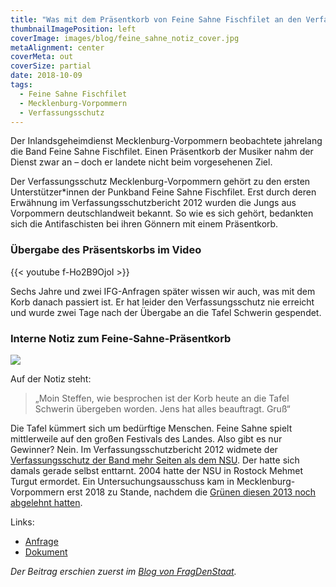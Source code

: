 ```yaml
---
title: "Was mit dem Präsentkorb von Feine Sahne Fischfilet an den Verfassungsschutz geschah"
thumbnailImagePosition: left
coverImage: images/blog/feine_sahne_notiz_cover.jpg
metaAlignment: center
coverMeta: out
coverSize: partial
date: 2018-10-09
tags:
  - Feine Sahne Fischfilet
  - Mecklenburg-Vorpommern
  - Verfassungsschutz
---
```


Der Inlandsgeheimdienst Mecklenburg-Vorpommern beobachtete jahrelang die Band Feine Sahne Fischfilet. Einen Präsentkorb der Musiker nahm der Dienst zwar an – doch er landete nicht beim vorgesehenen Ziel.

<!--more-->

Der Verfassungsschutz Mecklenburg-Vorpommern gehört zu den ersten Unterstützer\*innen der Punkband Feine Sahne Fischfilet. Erst durch deren Erwähnung im Verfassungsschutzbericht 2012 wurden die Jungs aus Vorpommern deutschlandweit bekannt. So wie es sich gehört, bedankten sich die Antifaschisten bei ihren Gönnern mit einem Präsentkorb.

### Übergabe des Präsentskorbs im Video

{{< youtube f-Ho2B9OjoI >}}

Sechs Jahre und zwei IFG-Anfragen später wissen wir auch, was mit dem Korb danach passiert ist. Er hat leider den Verfassungsschutz nie erreicht und wurde zwei Tage nach der Übergabe an die Tafel Schwerin gespendet.

### Interne Notiz zum Feine-Sahne-Präsentkorb

![](/images/blog/feine_sahne_notiz.jpg)

Auf der Notiz steht:

> „Moin Steffen, wie besprochen ist der Korb heute an die Tafel Schwerin übergeben worden. Jens hat alles beauftragt. Gruß“

Die Tafel kümmert sich um bedürftige Menschen. Feine Sahne spielt mittlerweile auf den großen Festivals des Landes. Also gibt es nur Gewinner? Nein. Im Verfassungsschutzbericht 2012 widmete der [Verfassungsschutz der Band mehr Seiten als dem NSU](http://www.spiegel.de/panorama/feine-sahne-fischfilet-im-verfassungsschutzbericht-mecklenburg-vorpommern-a-864974.html). Der hatte sich damals gerade selbst enttarnt. 2004 hatte der NSU in Rostock Mehmet Turgut ermordet. Ein Untersuchungsausschuss kam in Mecklenburg-Vorpommern erst 2018 zu Stande, nachdem die [Grünen diesen 2013 noch abgelehnt hatten](https://www.nsu-watch.info/2017/08/der-nsu-in-mecklenburg-vorpommern-kaum-interesse-an-aufklaerung/).

Links:

- [Anfrage](https://fragdenstaat.de/anfrage/unterlagen-zum-prasentkorb-von-feine-sahne-fischfilet-1/)
- [Dokument](https://fragdenstaat.de/dokumente/47)

_Der Beitrag erschien zuerst im [Blog von FragDenStaat](https://fragdenstaat.de/blog/2018/10/09/feine-sahne-fischfilet-praesentkorb-verfassungsschutz-mecklenburg-vorpommern/)._
